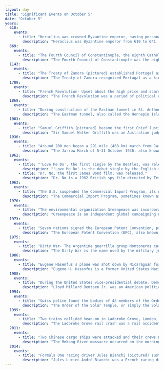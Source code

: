 ```yaml
---
layout: day
title: "Significant Events on October 5"
date: "October 5"
years:
  610:
    events:
      - title: "Heraclius was crowned Byzantine emperor, having personally beheaded his predecessor, Phocas."
        description: "Heraclius was Byzantine emperor from 610 to 641. His rise to power began in 608, when he and his father, Heraclius the Elder, the Exarch of Africa, led a revolt against the unpopular emperor Phocas."
  869:
    events:
      - title: "The Fourth Council of Constantinople, the eighth Catholic Ecumenical Council, was convened to discuss the patriarchate of Photios I of Constantinople."
        description: "The Fourth Council of Constantinople was the eighth ecumenical council of the Catholic Church held in Constantinople from 5 October 869, to 28 February 870. It was poorly attended, the first session by only 12 bishops and the number of bishops later never exceeded 103. In contrast the pro-Photian council of 879–80 was attended by 383 bishops. The Council met in ten sessions from October 869 to February 870 and issued 27 canons."
  1143:
    events:
      - title: "The Treaty of Zamora (pictured) established Portugal as a kingdom independent of the Kingdom of León."
        description: "The Treaty of Zamora recognized Portugal as a kingdom with its own monarch by the Kingdom of León. Based on the terms of the accord, King Alfonso VII of León recognized the Kingdom of Portugal in the presence of his cousin King Afonso I of Portugal, witnessed by the papal representative, Cardinal Guido de Vico, at the Cathedral of Zamora. Both kings promised durable peace between their kingdoms. By this treaty, Afonso I of Portugal also recognized the suzerainty of the Pope."
  1789:
    events:
      - title: "French Revolution- Upset about the high price and scarcity of bread, thousands of Parisian women and allies marched (pictured) on the Palace of Versailles."
        description: "The French Revolution was a period of political and societal change in France that began with the Estates General of 1789, and ended with the coup of 18 Brumaire in November 1799 and the formation of the French Consulate. Many of its ideas are considered fundamental principles of liberal democracy, while its values and institutions remain central to modern French political discourse."
  1869:
    events:
      - title: "During construction of the Eastman tunnel in St. Anthony, Minnesota (now Minneapolis), the Mississippi River broke through the tunnel's limestone ceiling, nearly destroying Saint Anthony Falls."
        description: "The Eastman tunnel, also called the Hennepin Island tunnel, was a 2,000-foot-long (600 m) underground passage in Saint Anthony, Minnesota, dug beneath the Mississippi River riverbed between 1868 and 1869 to create a tailrace so water-powered business could be located upstream of Saint Anthony Falls on Nicollet Island. The tunnel ran downstream from Nicollet Island, beneath Hennepin Island, and exited below Saint Anthony Falls."
  1903:
    events:
      - title: "Samuel Griffith (pictured) became the first Chief Justice of Australia, while Edmund Barton and Richard O'Connor became the first Puisne Justices of the High Court of Australia."
        description: "Sir Samuel Walker Griffith was an Australian judge and politician who served as the inaugural Chief Justice of Australia, in office from 1903 to 1919. He also served a term as Chief Justice of Queensland and two terms as Premier of Queensland, and played a key role in the drafting of the Australian Constitution."
  1936:
    events:
      - title: "Around 200 men began a 291-mile (468 km) march from Jarrow to London, carrying a petition to the British government requesting the re-establishment of industry in the town."
        description: "The Jarrow March of 5–31 October 1936, also known as the Jarrow Crusade, was an organised protest against the unemployment and poverty suffered in the English town of Jarrow during the 1930s. Around 200 men, or 'Crusaders' as they preferred to be called, marched from Jarrow to London, carrying a petition to the British government requesting the re-establishment of industry in the town following the closure in 1934 of its main employer, Palmer's shipyard. The petition was received by the House of Commons but not debated, and the march produced few immediate results. The Jarrovians went home believing that they had failed."
  1962:
    events:
      - title: "'Love Me Do', the first single by the Beatles, was released in the United Kingdom."
        description: "'Love Me Do' is the debut single by the English rock band the Beatles, backed by 'P.S. I Love You'. When the single was originally released in the United Kingdom on 5 October 1962, it peaked at number 17. It was released in the United States in 1964 and topped the nation's song chart. Re-released in 1982 as part of EMI's Beatles 20th anniversary, it re-entered the UK charts and peaked at number 4. 'Love Me Do' also topped the charts in Australia and New Zealand."
      - title: "Dr. No, the first James Bond film, was released."
        description: "Dr. No is a 1962 British spy film directed by Terence Young. It is the first film in the James Bond series. Starring Sean Connery, Ursula Andress, Joseph Wiseman and Jack Lord, it was adapted by Richard Maibaum, Johanna Harwood, and Berkely Mather from the 1958 novel by Ian Fleming. The film was produced by Harry Saltzman and Albert R. Broccoli, a partnership that continued until 1975. It was followed by From Russia with Love in 1963. In the film, James Bond is sent to Jamaica to investigate the disappearance of a fellow British agent. The trail leads him to the underground base of Dr. Julius No, who is plotting to disrupt an early American space launch from Cape Canaveral with a radio beam weapon."
  1963:
    events:
      - title: "The U.S. suspended the Commercial Import Program, its main economic support for South Vietnam, in response to the oppression of Buddhists by President Ngô Đình Diệm (pictured)."
        description: "The Commercial Import Program, sometimes known as the Commodity Import Program (CIP), was an economic aid arrangement between South Vietnam and its main supporter, the United States. It lasted from January 1955 until the Fall of Saigon in 1975 and the dissolution of South Vietnam following the invasion by North Vietnam after US forces had withdrawn from the country due to the 1973 cease-fire agreement."
  1970:
    events:
      - title: "The environmental organization Greenpeace was incorporated as the Don't Make a Wave Committee in British Columbia, Canada."
        description: "Greenpeace is an independent global campaigning network, founded in Canada in 1971 by a group of environmental activists. Greenpeace states its goal is to 'ensure the ability of the Earth to nurture life in all its diversity' and focuses its campaigning on worldwide issues such as climate change, deforestation, overfishing, commercial whaling, genetic engineering, anti-war and anti-nuclear issues. It uses direct action, advocacy, research, and ecotage to achieve its goals."
  1973:
    events:
      - title: "Seven nations signed the European Patent Convention, providing an autonomous legal system according to which European patents are granted."
        description: "The European Patent Convention (EPC), also known as the Convention on the Grant of European Patents of 5 October 1973, is a multilateral treaty instituting the European Patent Organisation and providing an autonomous legal system according to which European patents are granted. The term European patent is used to refer to patents granted under the European Patent Convention. However, a European patent is not a unitary right, but a group of essentially independent nationally enforceable, nationally revocable patents, subject to central revocation or narrowing as a group pursuant to two types of unified, post-grant procedures- a time-limited opposition procedure, which can be initiated by any person except the patent proprietor, and limitation and revocation procedures, which can be initiated by the patent proprietor only."
  1975:
    events:
      - title: "Dirty War- The Argentine guerrilla group Montoneros carried out Operation Primicia, a terrorist attack in which they hijacked an Aerolíneas Argentinas flight, captured Formosa International Airport, and attacked a military regiment."
        description: "The Dirty War is the name used by the military junta or civic-military dictatorship of Argentina for its period of state terrorism in Argentina from 1974 to 1983. During this campaign, military and security forces and death squads in the form of the Argentine Anticommunist Alliance hunted down any political dissidents and anyone believed to be associated with socialism, left-wing Peronism, or the Montoneros movement."
  1986:
    events:
      - title: "Eugene Hasenfus's plane was shot down by Nicaraguan forces while carrying weapons to the Contra rebels on behalf of the U.S. government; he was subsequently captured, leading to an international controversy."
        description: "Eugene H. Hasenfus is a former United States Marine who helped fly weapons shipments on behalf of the U.S. government to the right wing rebel Contras in Nicaragua. The sole survivor after his plane was shot down by the Nicaraguan government in 1986, he was sentenced to 30 years in prison for terrorism and other charges, but pardoned and released the same year. The statements of admission he made to the Sandinista government resulted in a controversy in the U.S. government, after the Reagan administration denied any connection to him."
  1988:
    events:
      - title: "During the United States vice-presidential debate, Democratic candidate Lloyd Bentsen told his opponent Dan Quayle, 'Senator, you're no Jack Kennedy.'"
        description: "Lloyd Millard Bentsen Jr. was an American politician who was a four-term U.S. Senator (1971–1993) from Texas and the Democratic Party nominee for vice president in 1988 on the Michael Dukakis ticket. He also served as the 69th U.S. Secretary of the Treasury under President Bill Clinton."
  1994:
    events:
      - title: "Swiss police found the bodies of 48 members of the Order of the Solar Temple, who had died in a cult mass murder-suicide."
        description: "The Order of the Solar Temple, or simply the Solar Temple, was a new religious movement and secret society, often described as a cult, notorious for the mass deaths of many of its members in several mass murders and suicides throughout the 1990s. The OTS was a neo-Templar order, claiming to be a continuation of the Knights Templar, and incorporated an eclectic range of beliefs with aspects of Rosicrucianism, Theosophy, and New Age ideas. It was led by Joseph Di Mambro, with Luc Jouret as a spokesman and second in command. It was founded in 1984, in Geneva, Switzerland."
  1999:
    events:
      - title: "Two trains collided head-on in Ladbroke Grove, London, killing 31 people, injuring 417, and severely damaging public confidence in the management and regulation of safety of Britain's privatised railway system."
        description: "The Ladbroke Grove rail crash was a rail accident which occurred on 5 October 1999 at Ladbroke Grove in London, England, when a Thames Trains-operated passenger train passed a signal at danger, colliding almost head-on with a First Great Western-operated passenger train. With 31 people killed and 417 injured, it was one of the worst rail accidents in 20th-century British history."
  2011:
    events:
      - title: "Two Chinese cargo ships were attacked and their crews murdered on a stretch of the Mekong River in far northern Thailand."
        description: "The Mekong River massacre occurred on the morning of 5 October 2011, when two Chinese cargo ships were attacked on a stretch of the Mekong River in the Golden Triangle region on the borders of Myanmar (Burma) and Thailand. All 13 crew members on both ships were killed and dumped in the river. It was the deadliest attack on Chinese nationals abroad in modern times. In response, China temporarily suspended shipping on the Mekong, and reached an agreement with Myanmar, Thailand and Laos to jointly patrol the river. The event was also the impetus for the Naypyidaw Declaration and other anti-drug cooperation efforts in the region. On 28 October 2011, Thai authorities arrested nine Pha Muang Task Force soldiers, who subsequently 'disappeared from the justice system'. Drug lord Naw Kham and three subordinates were eventually tried and executed by the Chinese government for their roles in the massacre."
  2014:
    events:
      - title: "Formula One racing driver Jules Bianchi (pictured) sustained fatal head injuries in a crash at the Japanese Grand Prix."
        description: "Jules Lucien André Bianchi was a French racing driver, who competed in Formula One from 2013 to 2014."
---
```

